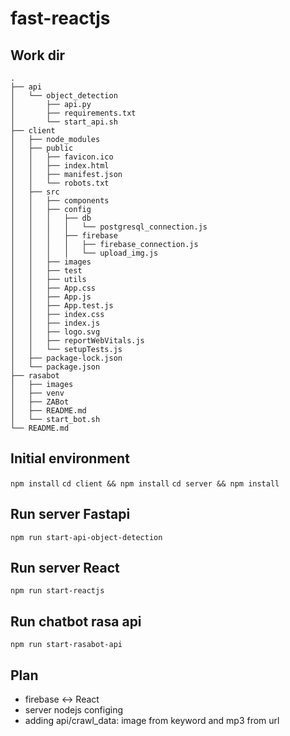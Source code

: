 # fast-reactjs


## Work dir

    .
    ├── api
    │   └── object_detection
    │       ├── api.py
    │       ├── requirements.txt
    │       └── start_api.sh
    ├── client
    │   ├── node_modules
    │   ├── public
    │   │   ├── favicon.ico
    │   │   ├── index.html
    │   │   ├── manifest.json
    │   │   └── robots.txt
    │   ├── src
    │   │   ├── components
    │   │   ├── config
    │   │   │   ├── db
    │   │   │   │   └── postgresql_connection.js
    │   │   │   ├── firebase
    │   │   │   │   ├── firebase_connection.js
    │   │   │   │   └── upload_img.js
    │   │   ├── images
    │   │   ├── test
    │   │   ├── utils
    │   │   ├── App.css
    │   │   ├── App.js
    │   │   ├── App.test.js
    │   │   ├── index.css
    │   │   ├── index.js
    │   │   ├── logo.svg
    │   │   ├── reportWebVitals.js
    │   │   └── setupTests.js
    │   ├── package-lock.json
    │   └── package.json
    ├── rasabot
    │   ├── images
    │   ├── venv
    │   ├── ZABot
    │   ├── README.md
    │   └── start_bot.sh
    └── README.md 


## Initial environment
`npm install`
`cd client && npm install`
`cd server && npm install`

## Run server Fastapi
`npm run start-api-object-detection`

## Run server React
`npm run start-reactjs`

## Run chatbot rasa api
`npm run start-rasabot-api`

## Plan
- firebase <-> React
- server nodejs configing
- adding api/crawl_data: image from keyword and mp3 from url